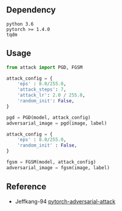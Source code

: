 ## Dependency

```
python 3.6
pytorch >= 1.4.0
tqdm
```

## Usage

```python
from attack import PGD, FGSM

attack_config = {
    'eps' : 8.0/255.0, 
    'attack_steps': 7,
    'attack_lr': 2.0 / 255.0, 
    'random_init': False, 
}

pgd = PGD(model, attack_config)
adversarial_image = pgd(image, label)

attack_config = {
    'eps' : 8.0/255.0,
    'random_init' : False,
}

fgsm = FGSM(model, attack_config)
adversarial_image = fgsm(image, label)
```

## Reference

- Jeffkang-94 [pytorch-adversarial-attack](https://github.com/Jeffkang-94/pytorch-adversarial-attack)